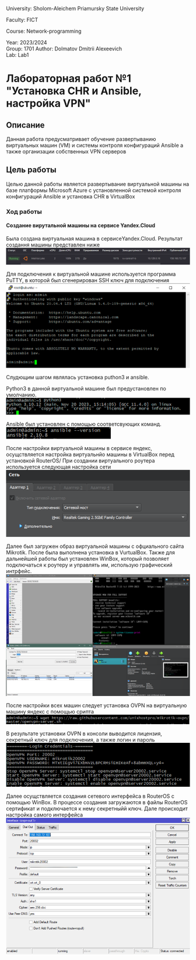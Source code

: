 University: Sholom-Aleichem Priamursky State University 

Faculty: FICT

Course: Network-programming 

Year: 2023/2024  
Group: 1701 
Author: Dolmatov Dmitrii Alexeevich  
Lab: Lab1  

# Лабораторная работ №1 "Установка CHR и Ansible, настройка VPN"  
## Описание  
Данная работа предусматривает обучение развертыванию виртуальных машин (VM) и системы контроля конфигураций Ansible а также организации собственных VPN серверов
## Цель работы  
Целью данной работы является развертывание виртуальной машины на базе платформы Microsoft Azure с установленной системой контроля конфигураций Ansible и установка CHR в VirtualBox
### Ход работы  
#### Создание вирутальной машины на сервисе Yandex.Cloud
Была создана виртуальная машина в сервисеYandex.Cloud. Результат создання машины представлен ниже ![Созданная виртуальная машина](https://github.com/ErdmanAA/2023_2024-network_programming-1701-erdman_a_a/blob/main/lab1/otchet/yandexVM.png)  

Для подключения к виртуальной машине используется программа PuTTY, в которой был сгенерирован SSH ключ для подключения
![Установка соединения с виртуальной машиной яндекс](https://github.com/ErdmanAA/2023_2024-network_programming-1701-erdman_a_a/blob/main/lab1/otchet/conectionYandexVM.png) 


Слудющим шагом являлась установка puthon3 и ansible. 

Python3 в данной виртуальной машине был предустановлен по умолчанию. ![Устаановленный python3](https://github.com/ErdmanAA/2023_2024-network_programming-1701-erdman_a_a/blob/main/lab1/otchet/InstalPython.png) 

Ansible был установлен с помощью соответсвующих команд. ![Установка Ansible](https://github.com/ErdmanAA/2023_2024-network_programming-1701-erdman_a_a/blob/main/lab1/otchet/ansibleinstall.png)  


После настройки виртуальной машины в сервисе яндекс, осущствляется настройка виртуальнйо машины в VirtualBox перед установкой RouterOS/
При создании виртуального роутера используется следующая настройка сети 
![Настройка сети виртуальной машины](https://github.com/ErdmanAA/2023_2024-network_programming-1701-erdman_a_a/blob/main/lab1/otchet/settingVM1.png) 

Далее был загружен образ виртуальной машины с офциального сайта Mikrotik. После была выполнена установка в VurtualBox. Также для дальнейшей работы был установлен WinBox, который позволяет подключаться к роутеру и управлять им, использую графический интрфейс.
![Виртуальная машина с RouterOS](https://github.com/ErdmanAA/2023_2024-network_programming-1701-erdman_a_a/blob/main/lab1/otchet/installRouterOS.png) 

После настройки всех машин следует установка OVPN на виртуальную машину яндекс с помощью срипта
![Устаановленный OVPN на виртуальную машину яндекс](https://github.com/ErdmanAA/2023_2024-network_programming-1701-erdman_a_a/blob/main/lab1/otchet/InstalOVPN.png) 

В результате установки OVPN в консоли выводится лицензия, секретный ключ для подключения, а также логин и пароль
![Установленный OVPN](https://github.com/ErdmanAA/2023_2024-network_programming-1701-erdman_a_a/blob/main/lab1/otchet/RunOVPN.png) 

Далее осущствляется создания сетевого интерфейса в RouterOS с помощью WinBox. В процессе создания загружаются в файлы RouterOS сертификат и подключается к нему секретныйй ключ. Дале происходит настройка самого интерфейса
![Настройка сетевого интерфейса в WinBox](https://github.com/ErdmanAA/2023_2024-network_programming-1701-erdman_a_a/blob/main/lab1/otchet/interfaceFoOVPNClientMT.png) 
